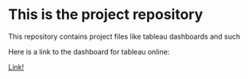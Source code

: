 # This is the project repository

This repository contains project files like tableau dashboards and such

Here is a link to the dashboard for tableau online: 

[Link!](https://us-west-2b.online.tableau.com/#/site/data301/workbooks/346784?:origin=card_share_link)